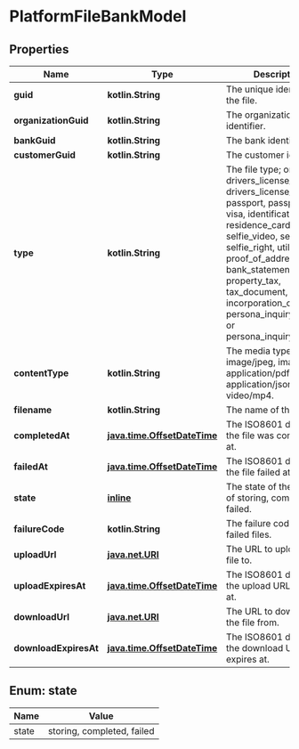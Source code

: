 
# PlatformFileBankModel

## Properties
Name | Type | Description | Notes
------------ | ------------- | ------------- | -------------
**guid** | **kotlin.String** | The unique identifier for the file. |  [optional]
**organizationGuid** | **kotlin.String** | The organization identifier. |  [optional]
**bankGuid** | **kotlin.String** | The bank identifier. |  [optional]
**customerGuid** | **kotlin.String** | The customer identifier. |  [optional]
**type** | **kotlin.String** | The file type; one of drivers_license_front, drivers_license_back, passport, passport_card, visa, identification_card, residence_card, selfie, selfie_video, selfie_left, selfie_right, utility_bill, proof_of_address, bank_statement, property_tax, tax_document, ein_letter, incorporation_certificate, persona_inquiry_report, or persona_inquiry_export. |  [optional]
**contentType** | **kotlin.String** | The media type; one of image/jpeg, image/png, application/pdf, application/json, or video/mp4. |  [optional]
**filename** | **kotlin.String** | The name of the file. |  [optional]
**completedAt** | [**java.time.OffsetDateTime**](java.time.OffsetDateTime.md) | The ISO8601 datetime the file was completed at. |  [optional]
**failedAt** | [**java.time.OffsetDateTime**](java.time.OffsetDateTime.md) | The ISO8601 datetime the file failed at. |  [optional]
**state** | [**inline**](#State) | The state of the file. One of storing, completed, or failed. |  [optional]
**failureCode** | **kotlin.String** | The failure code for failed files. |  [optional]
**uploadUrl** | [**java.net.URI**](java.net.URI.md) | The URL to upload the file to. |  [optional]
**uploadExpiresAt** | [**java.time.OffsetDateTime**](java.time.OffsetDateTime.md) | The ISO8601 datetime the upload URL expires at. |  [optional]
**downloadUrl** | [**java.net.URI**](java.net.URI.md) | The URL to download the file from. |  [optional]
**downloadExpiresAt** | [**java.time.OffsetDateTime**](java.time.OffsetDateTime.md) | The ISO8601 datetime the download URL expires at. |  [optional]


<a name="State"></a>
## Enum: state
Name | Value
---- | -----
state | storing, completed, failed



